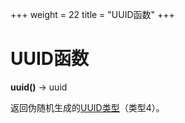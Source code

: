 +++
weight = 22
title = "UUID函数"
+++

# UUID函数

**uuid()** -> uuid

返回伪随机生成的[UUID类型](../language/types.html)（类型4）。